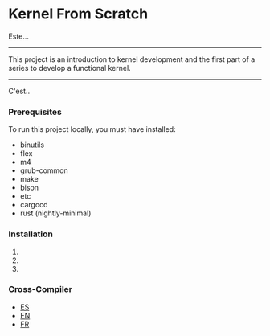 # Kernel From Scratch

Este...

---
This project is an introduction to kernel development and the first part of a series to develop a functional kernel.

---
C'est..

### Prerequisites

To run this project locally, you must have installed:

* binutils
* flex
* m4
* grub-common
* make
* bison
* etc
* cargocd
* rust (nightly-minimal)

### Installation

1. 
2. 
3. 

### Cross-Compiler
- [ES](docs/ES/Cross-Compiler.md)
- [EN](docs/EN/Cross-Compiler.md)
- [FR](docs/FR/Cross-Compiler.md) 
